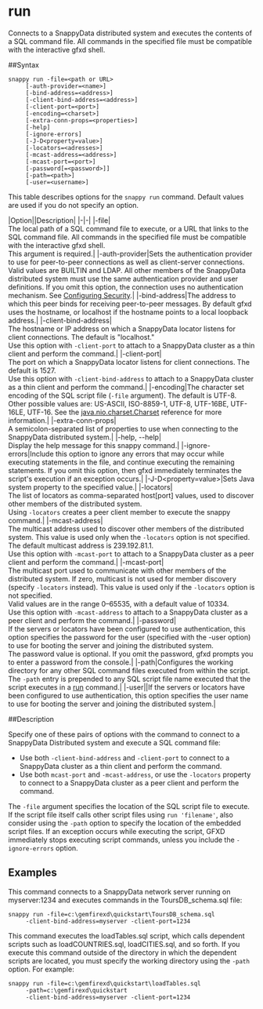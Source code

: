 # run
Connects to a SnappyData distributed system and executes the contents of a SQL command file. All commands in the specified file must be compatible with the interactive gfxd shell.

##Syntax

``` pre
snappy run -file=<path or URL>
     [-auth-provider=<name>]
     [-bind-address=<address>]
     [-client-bind-address=<address>]
     [-client-port=<port>]
     [-encoding=<charset>]
     [-extra-conn-props=<properties>] 
     [-help] 
     [-ignore-errors]
     [-J-D<property=value>]
     [-locators=<adresses>]
     [-mcast-address=<address>]
     [-mcast-port=<port>]
     [-password[=<password>]]
     [-path=<path>]
     [-user=<username>]
```

This table describes options for the `snappy run` command. Default values are used if you do not specify an option.

|Option||Description|
|-|-|
|-file|</br>The local path of a SQL command file to execute, or a URL that links to the SQL command file. All commands in the specified file must be compatible with the interactive gfxd shell.</br>This argument is required.|
|-auth-provider|Sets the authentication provider to use for peer-to-peer connections as well as client-server connections. Valid values are BUILTIN and LDAP. All other members of the SnappyData distributed system must use the same authentication provider and user definitions. If you omit this option, the connection uses no authentication mechanism. See <a href="../../deploy_guide/Topics/security/security_chapter.html#concept_6CD7D8A0C41E4BD2B0A5A8A6B192537F" class="xref" title="You secure a SnappyData deployment by configuring user authentication and SQL authorization, and enabling encryption between members using SSL/TLS.">Configuring Security</a>.|
|-bind-address|The address to which this peer binds for receiving peer-to-peer messages. By default gfxd uses the hostname, or localhost if the hostname points to a local loopback address.|
|-client-bind-address|</br>The hostname or IP address on which a SnappyData locator listens for client connections. The default is &quot;localhost.&quot; </br>Use this option with `-client-port` to attach to a SnappyData cluster as a thin client and perform the command.|
|-client-port|</br>The port on which a SnappyData locator listens for client connections. The default is 1527.</br>Use this option with `-client-bind-address` to attach to a SnappyData cluster as a thin client and perform the command.|
|-encoding|The character set encoding of the SQL script file (`-file` argument). The default is UTF-8. Other possible values are: US-ASCII, ISO-8859-1, UTF-8, UTF-16BE, UTF-16LE, UTF-16. See the <a href="http://docs.oracle.com/javase/7/docs/api/java/nio/charset/Charset.html" class="xref">java.nio.charset.Charset</a> reference for more information.|
|-extra-conn-props|</br>A semicolon-separated list of properties to use when connecting to the SnappyData distributed system.|
|-help, --help|</br>Display the help message for this snappy command.|
|-ignore-errors|Include this option to ignore any errors that may occur while executing statements in the file, and continue executing the remaining statements. If you omit this option, then gfxd immediately terminates the script's execution if an exception occurs.|
|-J-D&lt;property=value&gt;|Sets Java system property to the specified value.|
|-locators|</br>The list of locators as comma-separated host[port] values, used to discover other members of the distributed system.</br>Using `-locators` creates a peer client member to execute the snappy command.|
|-mcast-address|</br>The multicast address used to discover other members of the distributed system. This value is used only when the `-locators` option is not specified. The default multicast address is 239.192.81.1. </br>Use this option with `-mcast-port` to attach to a SnappyData cluster as a peer client and perform the command.|
|-mcast-port|</br>The multicast port used to communicate with other members of the distributed system. If zero, multicast is not used for member discovery (specify `-locators` instead). This value is used only if the `-locators` option is not specified.</br>Valid values are in the range 0–65535, with a default value of 10334.</br>Use this option with `-mcast-address` to attach to a SnappyData cluster as a peer client and perform the command.|
|-password|</br>If the servers or locators have been configured to use authentication, this option specifies the password for the user (specified with the -user option) to use for booting the server and joining the distributed system.</br>The password value is optional. If you omit the password, gfxd prompts you to enter a password from the console.|
|-path|Configures the working directory for any other SQL command files executed from within the script. The `-path` entry is prepended to any SQL script file name executed that the script executes in a <a href="run.html#rtoolsijcomref28886" class="xref noPageCitation" title="Treats the value of the string as a valid file name, and redirects gfxd processing to read from that file until it ends or an exit command is executed.">run</a> command.|
|-user||If the servers or locators have been configured to use authentication, this option specifies the user name to use for booting the server and joining the distributed system.|

<a id="reference_9518856325F74F79B13674B8E060E6C5__section_F763D37B83E54D828B8572FF3192C67F"></a>
##Description

Specify one of these pairs of options with the command to connect to a SnappyData Distributed system and execute a SQL command file:

-   Use both `-client-bind-address` and `-client-port` to connect to a SnappyData cluster as a thin client and perform the command.
-   Use both `mcast-port` and `-mcast-address`, or use the `-locators` property to connect to a SnappyData cluster as a peer client and perform the command.

The `-file` argument specifies the location of the SQL script file to execute. If the script file itself calls other script files using `run 'filename'`, also consider using the `-path` option to specify the location of the embedded script files. If an exception occurs while executing the script, GFXD immediately stops executing script commands, unless you include the `-ignore-errors` option.

<a id="reference_9518856325F74F79B13674B8E060E6C5__section_216B020FDAC94495AB858096A117F350"></a>
## Examples

This command connects to a SnappyData network server running on myserver:1234 and executes commands in the <span class="ph filepath">ToursDB\_schema.sql</span> file:

``` pre
snappy run -file=c:\gemfirexd\quickstart\ToursDB_schema.sql
     -client-bind-address=myserver -client-port=1234
```

This command executes the <span class="ph filepath">loadTables.sql</span> script, which calls dependent scripts such as <span class="ph filepath">loadCOUNTRIES.sql</span>, <span class="ph filepath">loadCITIES.sql</span>, and so forth. If you execute this command outside of the directory in which the dependent scripts are located, you must specify the working directory using the `-path` option. For example:

``` pre
snappy run -file=c:\gemfirexd\quickstart\loadTables.sql
     -path=c:\gemfirexd\quickstart
     -client-bind-address=myserver -client-port=1234
```
